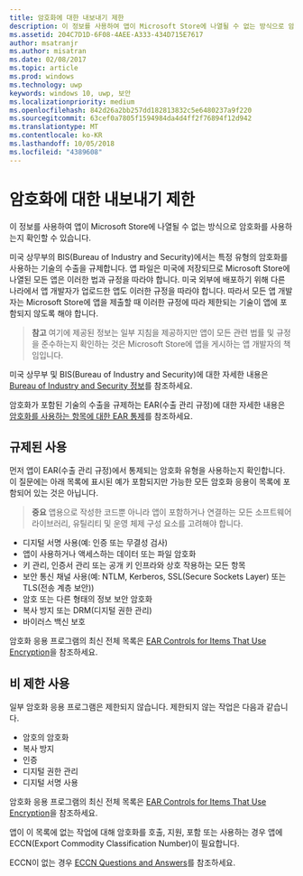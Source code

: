```yaml
---
title: 암호화에 대한 내보내기 제한
description: 이 정보를 사용하여 앱이 Microsoft Store에 나열될 수 없는 방식으로 암호화를 사용하는지 확인할 수 있습니다.
ms.assetid: 204C7D1D-6F08-4AEE-A333-434D715E7617
author: msatranjr
ms.author: misatran
ms.date: 02/08/2017
ms.topic: article
ms.prod: windows
ms.technology: uwp
keywords: windows 10, uwp, 보안
ms.localizationpriority: medium
ms.openlocfilehash: 842d26a2bb257dd182813832c5e6480237a9f220
ms.sourcegitcommit: 63cef0a7805f1594984da4d4ff2f76894f12d942
ms.translationtype: MT
ms.contentlocale: ko-KR
ms.lasthandoff: 10/05/2018
ms.locfileid: "4389608"
---
```

# <a name="export-restrictions-on-cryptography"></a>암호화에 대한 내보내기 제한



이 정보를 사용하여 앱이 Microsoft Store에 나열될 수 없는 방식으로 암호화를 사용하는지 확인할 수 있습니다.

미국 상무부의 BIS(Bureau of Industry and Security)에서는 특정 유형의 암호화를 사용하는 기술의 수출을 규제합니다. 앱 파일은 미국에 저장되므로 Microsoft Store에 나열된 모든 앱은 이러한 법과 규정을 따라야 합니다. 미국 외부에 배포하기 위해 다른 나라에서 앱 개발자가 업로드한 앱도 이러한 규정을 따라야 합니다. 따라서 모든 앱 개발자는 Microsoft Store에 앱을 제출할 때 이러한 규정에 따라 제한되는 기술이 앱에 포함되지 않도록 해야 합니다.

> **참고** 여기에 제공된 정보는 일부 지침을 제공하지만 앱이 모든 관련 법률 및 규정을 준수하는지 확인하는 것은 Microsoft Store에 앱을 게시하는 앱 개발자의 책임입니다.

 

미국 상무부 및 BIS(Bureau of Industry and Security)에 대한 자세한 내용은 [Bureau of Industry and Security 정보](http://go.microsoft.com/fwlink/p/?LinkID=245644)를 참조하세요.

암호화가 포함된 기술의 수출을 규제하는 EAR(수출 관리 규정)에 대한 자세한 내용은 [암호화를 사용하는 항목에 대한 EAR 통제](http://go.microsoft.com/fwlink/p/?LinkID=245645)를 참조하세요.

## <a name="governed-uses"></a>규제된 사용

먼저 앱이 EAR(수출 관리 규정)에서 통제되는 암호화 유형을 사용하는지 확인합니다. 이 질문에는 아래 목록에 표시된 예가 포함되지만 가능한 모든 암호화 응용이 목록에 포함되어 있는 것은 아닙니다.

> **중요** 앱용으로 작성한 코드뿐 아니라 앱이 포함하거나 연결하는 모든 소프트웨어 라이브러리, 유틸리티 및 운영 체제 구성 요소를 고려해야 합니다.

-   디지털 서명 사용(예: 인증 또는 무결성 검사)
-   앱이 사용하거나 액세스하는 데이터 또는 파일 암호화
-   키 관리, 인증서 관리 또는 공개 키 인프라와 상호 작용하는 모든 항목
-   보안 통신 채널 사용(예: NTLM, Kerberos, SSL(Secure Sockets Layer) 또는 TLS(전송 계층 보안))
-   암호 또는 다른 형태의 정보 보안 암호화
-   복사 방지 또는 DRM(디지털 권한 관리)
-   바이러스 백신 보호

암호화 응용 프로그램의 최신 전체 목록은 [EAR Controls for Items That Use Encryption](http://go.microsoft.com/fwlink/p/?LinkID=245645)을 참조하세요.

## <a name="non-restricted-uses"></a>비 제한 사용

일부 암호화 응용 프로그램은 제한되지 않습니다. 제한되지 않는 작업은 다음과 같습니다.

-   암호의 암호화
-   복사 방지
-   인증
-   디지털 권한 관리
-   디지털 서명 사용

암호화 응용 프로그램의 최신 전체 목록은 [EAR Controls for Items That Use Encryption](http://go.microsoft.com/fwlink/p/?LinkID=245645)을 참조하세요.

앱이 이 목록에 없는 작업에 대해 암호화를 호출, 지원, 포함 또는 사용하는 경우 앱에 ECCN(Export Commodity Classification Number)이 필요합니다.

ECCN이 없는 경우 [ECCN Questions and Answers](http://go.microsoft.com/fwlink/p/?LinkID=245646)를 참조하세요.

